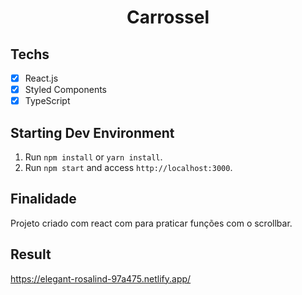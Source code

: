<h1 align="center">
Carrossel
</h1>

## Techs

- [x] React.js
- [x] Styled Components
- [x] TypeScript

## Starting Dev Environment

1. Run `npm install` or `yarn install`.<br />
2. Run `npm start` and access `http://localhost:3000`.<br />

## Finalidade

Projeto criado com react com para praticar funções com o scrollbar.

## Result

https://elegant-rosalind-97a475.netlify.app/
